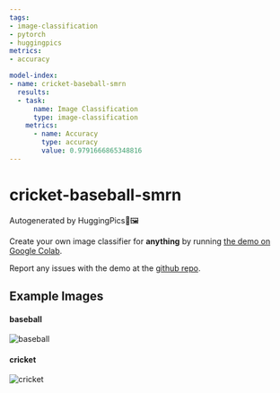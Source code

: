 ```yaml
---
tags:
- image-classification
- pytorch
- huggingpics
metrics:
- accuracy

model-index:
- name: cricket-baseball-smrn
  results:
  - task:
      name: Image Classification
      type: image-classification
    metrics:
      - name: Accuracy
        type: accuracy
        value: 0.9791666865348816
---
```


# cricket-baseball-smrn


Autogenerated by HuggingPics🤗🖼️

Create your own image classifier for **anything** by running [the demo on Google Colab](https://colab.research.google.com/github/nateraw/huggingpics/blob/main/HuggingPics.ipynb).

Report any issues with the demo at the [github repo](https://github.com/nateraw/huggingpics).


## Example Images


#### baseball

![baseball](images/baseball.jpg)

#### cricket

![cricket](images/cricket.jpg)